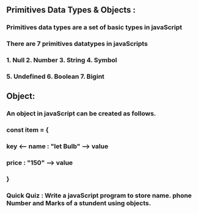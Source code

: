 ## Primitives Data Types & Objects :

### Primitives data types are a set of basic types in javaScript 

### There are 7 primitives datatypes in javaScripts

### 1. Null  2. Number  3. String  4. Symbol
### 5. Undefined  6. Boolean 7. Bigint  

## Object: 

### An object in javaScript can be created as follows.
###  const item = {
###                 key <--  name : "let Bulb" --> value
###                          price :  "150"    --> value
###               }

### Quick Quiz : Write a javaScript program to store name. phone Number and Marks of a stundent using objects.

